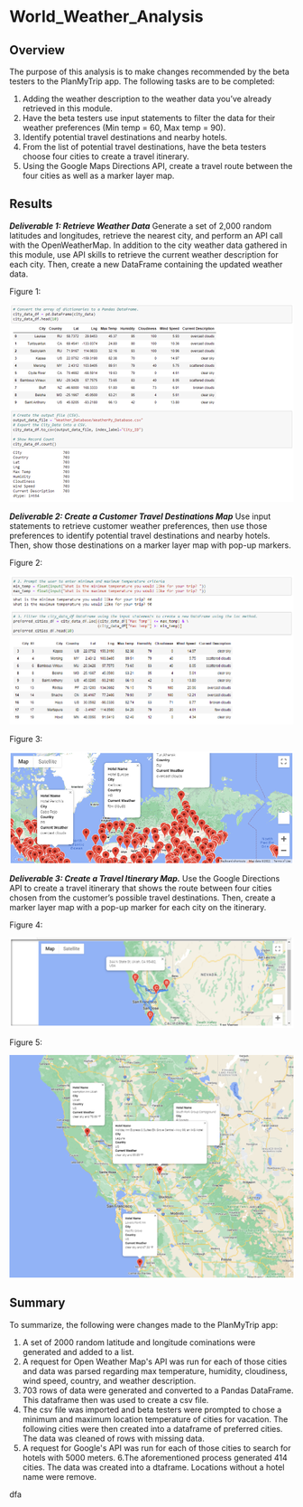 # World_Weather_Analysis

## Overview

The purpose of this analysis is to make changes recommended by the beta testers to the PlanMyTrip app. The following tasks are to be completed: 

1. Adding the weather description to the weather data you’ve already retrieved in this module.
2. Have the beta testers use input statements to filter the data for their weather preferences (Min temp = 60, Max temp = 90).
3. Identify potential travel destinations and nearby hotels.
4. From the list of potential travel destinations, have the beta testers choose four cities to create a travel itinerary.
5. Using the Google Maps Directions API, create a travel route between the four cities as well as a marker layer map.

## Results

***Deliverable 1: Retrieve Weather Data***
Generate a set of 2,000 random latitudes and longitudes, retrieve the nearest city, and perform an API call with the OpenWeatherMap. In addition to the city weather data gathered in this module, use API skills to retrieve the current weather description for each city. Then, create a new DataFrame containing the updated weather data.

Figure 1:

![City_Data_Df](https://raw.githubusercontent.com/krismbah/World_Weather_Analysis/main/Weather_Database/City_Data_Df.png)


***Deliverable 2: Create a Customer Travel Destinations Map***
Use input statements to retrieve customer weather preferences, then use those preferences to identify potential travel destinations and nearby hotels. Then, show those destinations on a marker layer map with pop-up markers.

Figure 2:

![Preferred_Cities_Df](https://raw.githubusercontent.com/krismbah/World_Weather_Analysis/main/Vacation_Search/Preferred_Cities.png)

Figure 3:

![WeatherPy_Vacation_Map](https://raw.githubusercontent.com/krismbah/World_Weather_Analysis/main/Vacation_Search/WeatherPy_vacation_map.png)


***Deliverable 3: Create a Travel Itinerary Map.***
Use the Google Directions API to create a travel itinerary that shows the route between four cities chosen from the customer’s possible travel destinations. Then, create a marker layer map with a pop-up marker for each city on the itinerary.

Figure 4:

![WeatherPy_Travel_Map](https://raw.githubusercontent.com/krismbah/World_Weather_Analysis/main/Vacation_Itinerary/WeatherPy_travel_map.png)

Figure 5:

![WeatherPy_Travel_Map_Markers](https://raw.githubusercontent.com/krismbah/World_Weather_Analysis/main/Vacation_Itinerary/WeatherPy_travel_map_markers.png)


## Summary

To summarize, the following were changes made to the PlanMyTrip app:

1. A set of 2000 random latitude and longitude cominations were generated and added to a list.
2. A request for Open Weather Map's API was run for each of those cities and data was parsed regarding max temperature, humidity, cloudiness, wind speed, country, and weather description.
3. 703 rows of data were generated and converted to a Pandas DataFrame. This dataframe then was used to create a csv file.
4. The csv file was imported and beta testers were prompted to chose a minimum and maximum location temperature of cities for vacation. The following cities were then created into a dataframe of preferred cities. The data was cleaned of rows with missing data.
5. A request for Google's API was run for each of those cities to search for hotels with 5000 meters.
6.The aforementioned process generated 414 cities. The data was created into a dtaframe. Locations without a hotel name were remove.

dfa



